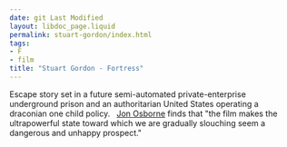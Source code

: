 ```yaml
---
date: git Last Modified
layout: libdoc_page.liquid
permalink: stuart-gordon/index.html
tags:
- F
- film
title: "Stuart Gordon - Fortress"
---
```


Escape story set in a future semi-automated  private-enterprise underground prison and an authoritarian United States  operating a draconian one child policy.
 
<a href="biblio.htm#Osborne">Jon Osborne</a> finds that  "the film makes the ultrapowerful state toward which we are gradually slouching  seem a dangerous and unhappy prospect."